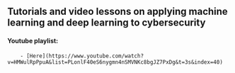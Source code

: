 ## Tutorials and video lessons on applying machine learning and deep learning to cybersecurity 

#### Youtube playlist: 
        - [Here](https://www.youtube.com/watch?v=HMWulRpPpuA&list=PLonlF40eS6nygmn4nSMVNKc8bgJZ7PxDg&t=3s&index=40)
